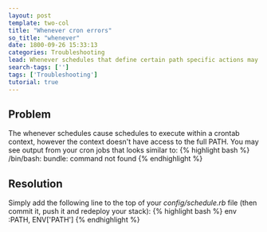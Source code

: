 ```yaml
---
layout: post
template: two-col
title: "Whenever cron errors"
so_title: "whenever"
date: 1800-09-26 15:33:13
categories: Troubleshooting
lead: Whenever schedules that define certain path specific actions may have errors in your cron output similar to /bin/bash bundle command not found
search-tags: ['']
tags: ['Troubleshooting']
tutorial: true
---
```


## Problem
The whenever schedules cause schedules to execute within a crontab context, however the context doesn't have access to the full PATH.
You may see output from your cron jobs that looks similar to:
{% highlight bash %}
/bin/bash: bundle: command not found
{% endhighlight %}

## Resolution
Simply add the following line to the top of your *config/schedule.rb* file (then commit it, push it and redeploy your stack):
{% highlight bash %}
env :PATH, ENV['PATH']
{% endhighlight %}